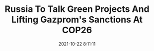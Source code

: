 ---
"title": "Russia To Talk Green Projects And Lifting Gazprom's Sanctions At COP26"
"date": "2021-10-22 8:11:11"
"feed_name": "RIGZONE"
"feed_website": "http://www.rigzone.com/"
"feed_rss": "http://www.rigzone.com/news/rss/rigzone_latest.aspx"
"link": "https://www.rigzone.com/news/wire/russia_to_talk_green_projects_and_lifting_gazproms_sanctions_at_cop26-22-oct-2021-166790-article/?rss=true"
"source": "None"
"file": "_posts/2021-1-1-386a3df6ea559497d55e1237824fed889c958de7.md"
"accident": "0"
"drilling": "0"
"represented_by": "0"
"dead": "0"
"injured": "0"
"arrested": "0"
"place": "unknown place"
"where": "unknown site"
"causes": "unknown"
"place_uri": "unknown place"
---